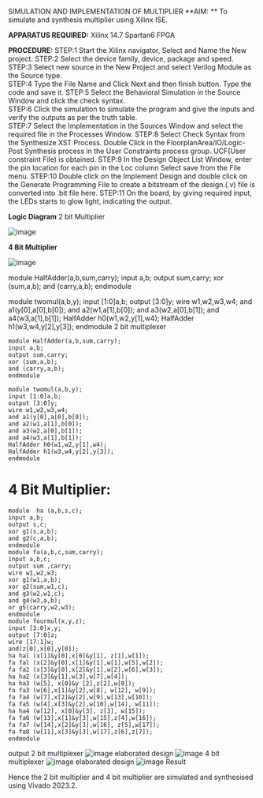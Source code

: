 SIMULATION AND IMPLEMENTATION OF MULTIPLIER
**AIM: **
 To simulate and synthesis multiplier using Xilinx ISE.

**APPARATUS REQUIRED:**
Xilinx 14.7
Spartan6 FPGA
  
**PROCEDURE:**
STEP:1  Start  the Xilinx navigator, Select and Name the New project.
STEP:2  Select the device family, device, package and speed.       
STEP:3  Select new source in the New Project and select Verilog Module as the Source type.                       
STEP:4  Type the File Name and Click Next and then finish button. Type the code and save it.
STEP:5  Select the Behavioral Simulation in the Source Window and click the check syntax.                       
STEP:6  Click the simulation to simulate the program and  give the inputs and verify the outputs as per the truth table.               
STEP:7  Select the Implementation in the Sources Window and select the required file in the Processes Window.
STEP:8  Select Check Syntax from the Synthesize  XST Process. Double Click in the  FloorplanArea/IO/Logic-Post Synthesis process in the User Constraints process group. UCF(User constraint File) is obtained. 
STEP:9  In the Design Object List Window, enter the pin location for each pin in the Loc column Select save from the File menu.
STEP:10 Double click on the Implement Design and double click on the Generate Programming File to create a bitstream of the design.(.v) file is converted into .bit file here.
STEP:11  On the board, by giving required input, the LEDs starts to glow light, indicating the output.

**Logic Diagram**
2 bit Multiplier

![image](https://github.com/navaneethans/VLSI-LAB-EXP-3/assets/6987778/7713750f-65e6-41c0-8082-5005eac4031c)

**4 Bit Multiplier**

![image](https://github.com/navaneethans/VLSI-LAB-EXP-3/assets/6987778/d95215dd-8cf1-4e08-93cc-96adfdd7fbdc)



module HalfAdder(a,b,sum,carry);
input a,b;
output sum,carry;
xor (sum,a,b);
and (carry,a,b);
endmodule

module twomul(a,b,y);
input [1:0]a,b;
output [3:0]y;
wire w1,w2,w3,w4;
and a1(y[0],a[0],b[0]);
and a2(w1,a[1],b[0]);
and a3(w2,a[0],b[1]);
and a4(w3,a[1],b[1]);
HalfAdder h0(w1,w2,y[1],w4);
HalfAdder h1(w3,w4,y[2],y[3]);
endmodule
2 bit multiplexer
```
module HalfAdder(a,b,sum,carry);
input a,b;
output sum,carry;
xor (sum,a,b);
and (carry,a,b);
endmodule

module twomul(a,b,y);
input [1:0]a,b;
output [3:0]y;
wire w1,w2,w3,w4;
and a1(y[0],a[0],b[0]);
and a2(w1,a[1],b[0]);
and a3(w2,a[0],b[1]);
and a4(w3,a[1],b[1]);
HalfAdder h0(w1,w2,y[1],w4);
HalfAdder h1(w3,w4,y[2],y[3]);
endmodule
```

# 4 Bit Multiplier:
```
module  ha (a,b,s,c);
input a,b;
output s,c;
xor g1(s,a,b);
and g2(c,a,b);
endmodule
module fa(a,b,c,sum,carry);
input a,b,c;
output sum ,carry;
wire w1,w2,w3;
xor g1(w1,a,b);
xor g2(sum,w1,c);
and g3(w2,w1,c); 
and g4(w3,a,b);
or g5(carry,w2,w3);
endmodule
module fourmul(x,y,z);
input [3:0]x,y;
output [7:0]z;
wire [17:1]w;
and(z[0],x[0],y[0]);
ha hal (x[1]&y[0],x[0]&y[1], z[1],w[1]);
fa fal (x[2]&y[0],x[1]&y[1],w[1],w[5],w[2]);
fa fa2 (x[3]&y[0],x[2]&y[1],w[2],w[6],w[3]);
ha ha2 (x[3]&y[1],w[3],w[7],w[4]);
ha ha3 (w[5], x[0]&y [2],z[2],w[8]); 
fa fa3 (w[6],x[1]&y[2],w[8], w[12], w[9]);
fa fa4 (w[7],x[2]&y[2],w[9],w[13],w[10]);
fa fa5 (w[4],x[3]&y[2],w[10],w[14], w[11]);
ha ha4 (w[12], x[0]&y[3], z[3], w[15]);
fa fa6 (w[13],x[1]&y[3],w[15],z[4],w[16]);
fa fa7 (w[14],x[2]&y[3],w[16], z[5],w[17]);
fa fa8 (w[11],x[3]&y[3],w[17],z[6],z[7]);
endmodule
```
output 
2 bit multiplexer
![image](https://github.com/lavakumaryadhava/VLSI-LAB-EXP-3/assets/162088994/b1e6b2e6-b54c-4391-a215-690425020501)
elaborated design
![image](https://github.com/lavakumaryadhava/VLSI-LAB-EXP-3/assets/162088994/8d35bc9c-e2c4-4d6a-8a34-7f8e20b17534)
4 bit multiplexer 
![image](https://github.com/lavakumaryadhava/VLSI-LAB-EXP-3/assets/162088994/2be3bfab-ac0d-4957-9be9-2b56e08c956a)
elaborated design
![image](https://github.com/lavakumaryadhava/VLSI-LAB-EXP-3/assets/162088994/efc9616e-1b68-4c7b-b757-e434d8e3154f)
Result

Hence the 2 bit multiplier and 4 bit multiplier are simulated and synthesised using Vivado 2023.2.



